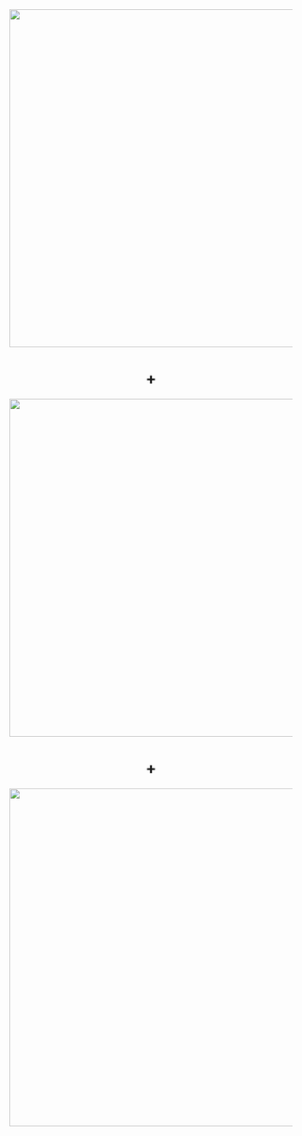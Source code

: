 <div align="center">
  <img src="https://res.cloudinary.com/adonisjs/image/upload/q_100/v1558612869/adonis-readme_zscycu.jpg" width="600px">
</div>
<div align="center">
    <h1> + </h1>
</div>
<div align="center">
  <img src="https://firebase.google.com/images/brand-guidelines/logo-standard.png" width="600px">
</div>
<div align="center">
    <h1> + </h1>
</div>
<div align="center">
  <img src="https://farm2.staticflickr.com/1490/26011469645_1f7b59145d_b.jpg" width="600px">
</div>

